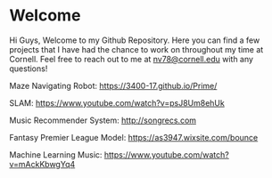 # Welcome

Hi Guys, 
Welcome to my Github Repository. Here you can find a few projects that I have had the chance to work on throughout my time at Cornell. Feel free to reach out to me at nv78@cornell.edu with any questions!

Maze Navigating Robot: https://3400-17.github.io/Prime/

SLAM: https://www.youtube.com/watch?v=psJ8Um8ehUk

Music Recommender System: http://songrecs.com

Fantasy Premier League Model: https://as3947.wixsite.com/bounce

Machine Learning Music: https://www.youtube.com/watch?v=mAckKbwgYq4
